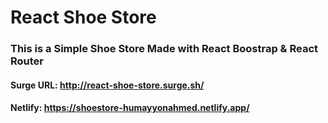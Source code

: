# React Shoe Store
### This is a Simple Shoe Store Made with React Boostrap & React Router
#### Surge URL: http://react-shoe-store.surge.sh/
#### Netlify: https://shoestore-humayyonahmed.netlify.app/
